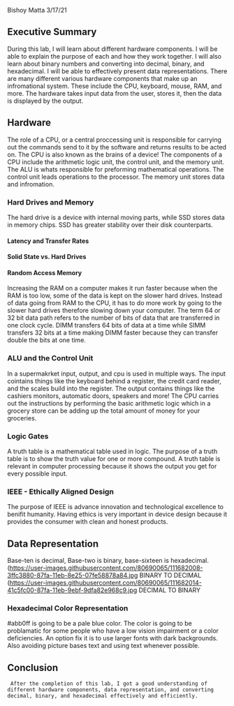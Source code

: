 
Bishoy Matta
3/17/21
## Executive Summary 
   During this lab, I will learn about different hardware components. I will be able to explain the purpose of each and how they work together. I will also learn about binary numbers and converting into decimal, binary, and hexadecimal. I will be able to effectively present data representations. There are many different various hardware components that make up an infromational system. These include the CPU, keyboard, mouse, RAM, and more. The hardware takes input data from the user, stores it, then the data is displayed by the output.

## Hardware
  The role of a CPU, or a central proccessing unit is responsible for carrying out the commands send to it by the software and returns results to be acted on. The CPU is also known as the brains of a device! The components of a CPU include the arithmetic logic unit, the control unit, and the memory unit. The ALU is whats responsible for preforming mathematical operations. The control unit leads operations to the processor. The memory unit stores data and infromation.
### Hard Drives and Memory
The hard drive is a device with internal moving parts, while SSD stores data in memory chips. SSD has greater stability over their disk counterparts.



#### Latency and Transfer Rates
#### Solid State vs. Hard Drives
#### Random Access Memory
Increasing the RAM on a computer makes it run faster because when the RAM is too low, some of the data is kept on the slower hard drives. Instead of data going from RAM to the CPU, it has to do more work by going to the slower hard drives therefore slowing down your computer. The term 64 or 32 bit data path refers to the number of bits of data that are transferred in one clock cycle. DIMM transfers 64 bits of data at a time while SIMM transfers 32 bits at a time making DIMM faster because they can transfer double the bits at one time.
### ALU and the Control Unit 


In a supermakrket input, output, and cpu is used in multiple ways. The input cointains things like the keyboard behind a register, the credit card reader, and the scales build into the register. The output contains things like the cashiers monitors, automatic doors, speakers and more! The CPU carries out the instructions by performing the basic arithmetic logic which in a grocery store can be adding up the total amount of money for your groceries.
### Logic Gates 
A truth table is a mathematical table used in logic. The purpose of a truth table is to show the truth value for one or more compound. A truth table is relevant in computer processing because it shows the output you get for every possible input.
### IEEE - Ethically Aligned Design
The purpose of IEEE is advance innovation and technological excellence to benifit humanity. Having ethics is very important in device design because it provides the consumer with clean and honest products. 
## Data Representation
Base-ten is decimal, Base-two is binary, base-sixteen is hexadecimal.
(https://user-images.githubusercontent.com/80690065/111682008-3ffc3880-87fa-11eb-8e25-07fe58878a84.jpg BINARY TO DECIMAL
(https://user-images.githubusercontent.com/80690065/111682014-41c5fc00-87fa-11eb-9ebf-9dfa82e968c9.jpg DECIMAL TO BINARY


### Hexadecimal Color Representation
#abb0ff is going to be a pale blue color.
The color is going to be problamatic for some people who have a low vision impairment or a color deficiencies. An option fix it is to use larger fonts with dark backgrounds. Also avoiding picture bases text and using text whenever possible.
 ## Conclusion
     After the completion of this lab, I got a good understanding of different hardware components, data representation, and converting decimal, binary, and hexadecimal effectively and efficiently.
